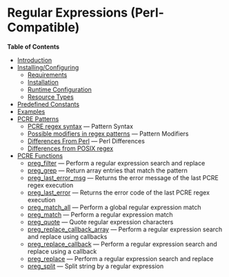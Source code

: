 Regular Expressions (Perl-Compatible)
=====================================

**Table of Contents**

-   [Introduction](/intro/pcre.html)
-   [Installing/Configuring](/pcre/setup.html)
    -   [Requirements](/pcre/setup.html#Requirements)
    -   [Installation](/pcre/setup.html#Installation)
    -   [Runtime
        Configuration](/pcre/setup.html#Runtime%20Configuration)
    -   [Resource Types](/pcre/setup.html#Resource%20Types)
-   [Predefined Constants](/pcre/constants.html)
-   [Examples](/pcre/examples.html)
-   [PCRE Patterns](/pcre/pattern.html)
    -   [PCRE regex syntax](/pcre/pattern.html#PCRE%20regex%20syntax) —
        Pattern Syntax
    -   [Possible modifiers in regex
        patterns](/pcre/pattern.html#Possible%20modifiers%20in%20regex%20patterns)
        — Pattern Modifiers
    -   [Differences From
        Perl](/pcre/pattern.html#Differences%20From%20Perl) — Perl
        Differences
    -   [Differences from POSIX
        regex](/pcre/pattern.html#Differences%20from%20POSIX%20regex)
-   [PCRE Functions](/ref/pcre.html)
    -   [preg\_filter](/ref/pcre.html#preg_filter) — Perform a regular
        expression search and replace
    -   [preg\_grep](/ref/pcre.html#preg_grep) — Return array entries
        that match the pattern
    -   [preg\_last\_error\_msg](/ref/pcre.html#preg_last_error_msg) —
        Returns the error message of the last PCRE regex execution
    -   [preg\_last\_error](/ref/pcre.html#preg_last_error) — Returns
        the error code of the last PCRE regex execution
    -   [preg\_match\_all](/ref/pcre.html#preg_match_all) — Perform a
        global regular expression match
    -   [preg\_match](/ref/pcre.html#preg_match) — Perform a regular
        expression match
    -   [preg\_quote](/ref/pcre.html#preg_quote) — Quote regular
        expression characters
    -   [preg\_replace\_callback\_array](/ref/pcre.html#preg_replace_callback_array)
        — Perform a regular expression search and replace using
        callbacks
    -   [preg\_replace\_callback](/ref/pcre.html#preg_replace_callback)
        — Perform a regular expression search and replace using a
        callback
    -   [preg\_replace](/ref/pcre.html#preg_replace) — Perform a regular
        expression search and replace
    -   [preg\_split](/ref/pcre.html#preg_split) — Split string by a
        regular expression
